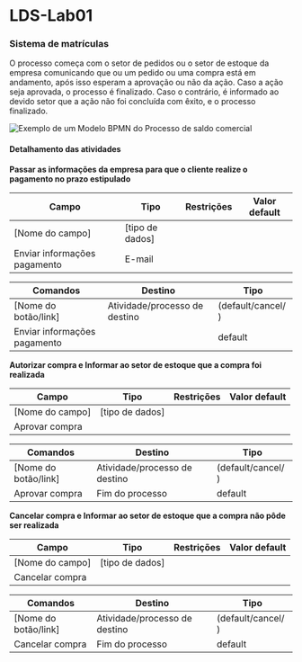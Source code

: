 # LDS-Lab01

### Sistema de matrículas

O processo começa com o setor de pedidos ou o setor de estoque da empresa comunicando que ou um pedido ou uma compra está em andamento, após isso esperam a aprovação ou não da ação. Caso a ação seja aprovada, o processo é finalizado. Caso o contrário, é informado ao devido setor que a ação não foi concluída com êxito, e o processo finalizado.

![Exemplo de um Modelo BPMN do Processo de saldo comercial](images/Processo_de_Tesouraria.png "Modelo BPMN do Processo de Tesouraria.")


#### Detalhamento das atividades

**Passar as informações da empresa para que o cliente realize o pagamento no prazo estipulado**

| **Campo**       | **Tipo**         | **Restrições** | **Valor default** |
| ---             | ---              | ---            | ---               |
| [Nome do campo] | [tipo de dados]  |                |                   |
| Enviar informações pagamento | E-mail |         |                   |

| **Comandos**         |  **Destino**                   | **Tipo**          |
| ---                  | ---                            | ---               |
| [Nome do botão/link] | Atividade/processo de destino  | (default/cancel/  ) |
| Enviar informações pagamento |         |  default       |                 |   

**Autorizar compra e Informar ao setor de estoque que a compra foi realizada**

| **Campo**       | **Tipo**         | **Restrições** | **Valor default** |
| ---             | ---              | ---            | ---               |
| [Nome do campo] | [tipo de dados]  |                |                   |
| Aprovar compra  |                  |      |             |


| **Comandos**         |  **Destino**                   | **Tipo** |
| ---                  | ---                            | ---               |
| [Nome do botão/link] | Atividade/processo de destino  | (default/cancel/  ) |
| Aprovar compra   |  Fim do processo |  default       |



**Cancelar compra e Informar ao setor de estoque que a compra não pôde ser realizada**

| **Campo**       | **Tipo**         | **Restrições** | **Valor default** |
| ---             | ---              | ---            | ---               |
| [Nome do campo] | [tipo de dados]  |                |                   |
| Cancelar compra |  |      |             |


| **Comandos**         |  **Destino**                   | **Tipo** |
| ---                  | ---                            | ---               |
| [Nome do botão/link] | Atividade/processo de destino  | (default/cancel/  ) |
| Cancelar compra      |  Fim do processo               |  default       |
